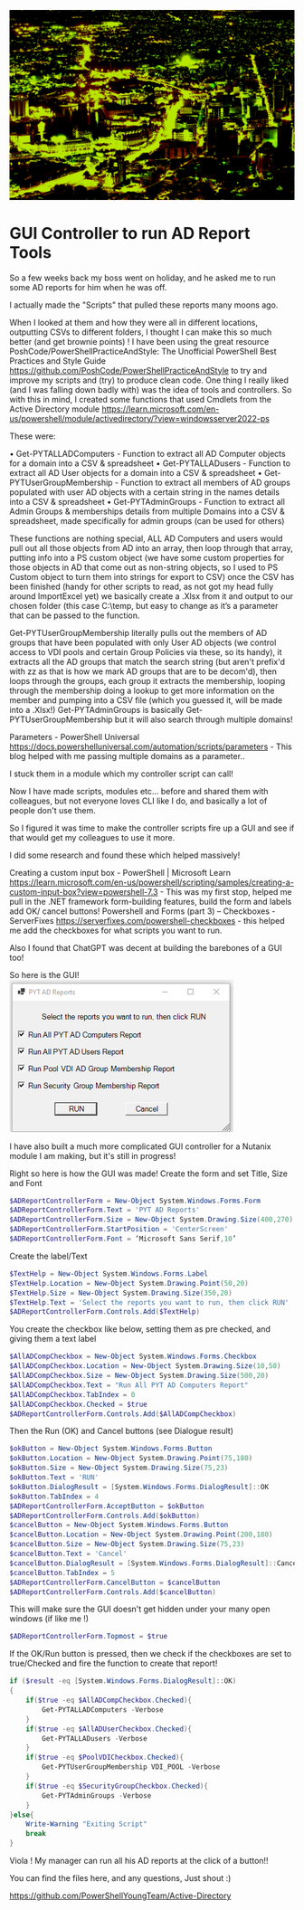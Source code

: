 ![Screenshot]( /assets/images/port_louis.png)

# GUI Controller to run AD Report Tools

So a few weeks back my boss went on holiday, and he asked me to run some AD reports for him when he was off.

I actually made the "Scripts" that pulled these reports many moons ago.

When I looked at them and how they were all in different locations, outputting CSVs to different folders, I thought I can make this so much better (and get brownie points) !
I have been using the great resource PoshCode/PowerShellPracticeAndStyle: The Unofficial PowerShell Best Practices and Style Guide <https://github.com/PoshCode/PowerShellPracticeAndStyle> to try and improve my scripts and (try) to produce clean code.
One thing I really liked (and I was falling down badly with) was the idea of tools and controllers. So with this in mind, I created some functions that used Cmdlets from the Active Directory module <https://learn.microsoft.com/en-us/powershell/module/activedirectory/?view=windowsserver2022-ps>

These were:

  • Get-PYTALLADComputers - Function to extract all AD Computer objects for a domain into a CSV & spreadsheet
	• Get-PYTALLADusers - Function to extract all AD User objects for a domain into a CSV & spreadsheet
	• Get-PYTUserGroupMembership - Function to extract all members of AD groups populated with user AD objects with a certain string in the names details into a CSV & spreadsheet
	• Get-PYTAdminGroups - Function to extract all Admin Groups & memberships details from multiple Domains into a CSV & spreadsheet, made specifically for admin groups (can be used for others)

These functions are nothing special, ALL AD Computers and users would pull out all those objects from AD into an array, then loop through that array, putting info into a PS custom object (we have some custom properties for those objects in AD that come out as non-string objects, so I used to PS Custom object to turn them into strings for export to CSV) once the CSV has been finished (handy for other scripts to read, as not got my head fully around ImportExcel yet) we basically create a .Xlsx from it and output to our chosen folder (this case C:\temp, but easy to change as it’s a parameter that can be passed to the function.

Get-PYTUserGroupMembership literally pulls out the members of AD groups that have been populated with only User AD objects (we control access to VDI pools and certain Group Policies via these, so its handy), it extracts all the AD groups that match the search string (but aren't prefix'd with zz as that is how we mark AD groups that are to be decom'd), then loops through the groups, each group it extracts the membership, looping through the membership doing a lookup to get more information on the member and pumping into a CSV file (which you guessed it, will be made into a .Xlsx!)
Get-PYTAdminGroups is basically Get-PYTUserGroupMembership but it will also search through multiple domains! 

Parameters - PowerShell Universal <https://docs.powershelluniversal.com/automation/scripts/parameters> - This blog helped with me passing multiple domains as a parameter..

I stuck them in a module which my controller script can call!

Now I have made scripts, modules etc… before and shared them with colleagues, but not everyone loves CLI like I do, and basically a lot of people don't use them.

So I figured it was time to make the controller scripts fire up a GUI and see if that would get my colleagues to use it more.

I did some research and found these which helped massively! 

Creating a custom input box - PowerShell | Microsoft Learn <https://learn.microsoft.com/en-us/powershell/scripting/samples/creating-a-custom-input-box?view=powershell-7.3> - This was my first stop, helped me pull in the .NET framework form-building features, build the form and labels add OK/ cancel buttons!
Powershell and Forms (part 3) – Checkboxes - ServerFixes <https://serverfixes.com/powershell-checkboxes> - this helped me add the checkboxes for what scripts you want to run.

Also I found that ChatGPT was decent at building the barebones of a GUI too! 

So here is the GUI!
![GUI]( /assets/images/ADReportsGUI.png)

I have also built a much more complicated GUI controller for a Nutanix module I am making, but it's still in progress!

Right so here is how the GUI was made!
Create the form and set Title, Size and Font

```powershell
$ADReportControllerForm = New-Object System.Windows.Forms.Form
$ADReportControllerForm.Text = 'PYT AD Reports'
$ADReportControllerForm.Size = New-Object System.Drawing.Size(400,270)
$ADReportControllerForm.StartPosition = 'CenterScreen'
$ADReportControllerForm.Font = ‘Microsoft Sans Serif,10’
```

Create the label/Text

```powershell
$TextHelp = New-Object System.Windows.Forms.Label
$TextHelp.Location = New-Object System.Drawing.Point(50,20)
$TextHelp.Size = New-Object System.Drawing.Size(350,20)
$TextHelp.Text = 'Select the reports you want to run, then click RUN'
$ADReportControllerForm.Controls.Add($TextHelp)
```

You create the checkbox like below, setting them as pre checked, and giving them a text label

```powershell
$AllADCompCheckbox = New-Object System.Windows.Forms.Checkbox 
$AllADCompCheckbox.Location = New-Object System.Drawing.Size(10,50) 
$AllADCompCheckbox.Size = New-Object System.Drawing.Size(500,20)
$AllADCompCheckbox.Text = "Run All PYT AD Computers Report"
$AllADCompCheckbox.TabIndex = 0
$AllADCompCheckbox.Checked = $true
$ADReportControllerForm.Controls.Add($AllADCompCheckbox)
```

Then the Run (OK) and Cancel buttons (see Dialogue result)

```powershell
$okButton = New-Object System.Windows.Forms.Button
$okButton.Location = New-Object System.Drawing.Point(75,180)
$okButton.Size = New-Object System.Drawing.Size(75,23)
$okButton.Text = 'RUN'
$okButton.DialogResult = [System.Windows.Forms.DialogResult]::OK
$okButton.TabIndex = 4
$ADReportControllerForm.AcceptButton = $okButton
$ADReportControllerForm.Controls.Add($okButton)
$cancelButton = New-Object System.Windows.Forms.Button
$cancelButton.Location = New-Object System.Drawing.Point(200,180)
$cancelButton.Size = New-Object System.Drawing.Size(75,23)
$cancelButton.Text = 'Cancel'
$cancelButton.DialogResult = [System.Windows.Forms.DialogResult]::Cancel
$cancelButton.TabIndex = 5
$ADReportControllerForm.CancelButton = $cancelButton
$ADReportControllerForm.Controls.Add($cancelButton)
```

This will make sure the GUI doesn't get hidden under your many open windows (if like me !)

```powershell
$ADReportControllerForm.Topmost = $true
```

If the OK/Run button is pressed, then we check if the checkboxes are set to true/Checked and fire the function to create that report!

```powershell
if ($result -eq [System.Windows.Forms.DialogResult]::OK)
{
    if($true -eq $AllADCompCheckbox.Checked){
        Get-PYTALLADComputers -Verbose
    }
    if($true -eq $AllADUserCheckbox.Checked){
        Get-PYTALLADusers -Verbose
    }
    if($true -eq $PoolVDICheckbox.Checked){
        Get-PYTUserGroupMembership VDI_POOL -Verbose
    }
    if($true -eq $SecurityGroupCheckbox.Checked){
        Get-PYTAdminGroups -Verbose
    }
}else{
    Write-Warning "Exiting Script"
    break
}
```

Viola ! My manager can run all his AD reports at the click of a button!!

You can find the files here, and any questions, Just shout :)

<https://github.com/PowerShellYoungTeam/Active-Directory>

